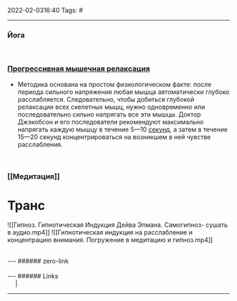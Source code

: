 2022-02-0316:40
Tags: #

---
### Йога
</br>

### [Прогрессивная мышечная релаксация](https://ru.wikipedia.org/wiki/Релаксация#Прогрессивная_мышечная_релаксация)
- Методика основана на простом физиологическом факте: после периода сильного напряжения любая мышца автоматически глубоко расслабляется. Следовательно, чтобы добиться глубокой релаксации всех скелетных мышц, нужно одновременно или последовательно сильно напрягать все эти мышцы. Доктор Джэкобсон и его последователи рекомендуют максимально напрягать каждую мышцу в течение 5—10 [секунд](https://ru.wikipedia.org/wiki/%D0%A1%D0%B5%D0%BA%D1%83%D0%BD%D0%B4%D0%B0 "Секунда"), а затем в течение 15—20 секунд концентрироваться на возникшем в ней чувстве расслабления.
</br>

### [[Медитация]]

# Транс
![[Гипноз. Гипнотическая Индукция Дейва Элмана. Самогипноз- сушать в аудио.mp4]]
![[Гипнотическая индукция на расслабление и концентрацию внимания. Погружение в медитацию и гипноз.mp4]]


</br>
---
###### zero-link </br>

</br>
---
###### Links </br>
 &emsp; | &emsp; 


---